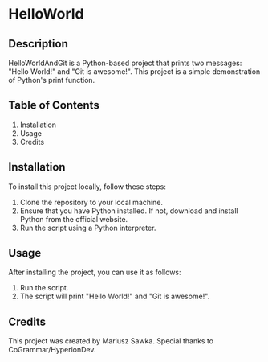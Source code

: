 # HelloWorld

## Description
HelloWorldAndGit is a Python-based project that prints two messages: "Hello World!" and "Git is awesome!". This project is a simple demonstration of Python's print function.

## Table of Contents
1. Installation
2. Usage
3. Credits

## Installation
To install this project locally, follow these steps:
1. Clone the repository to your local machine.
2. Ensure that you have Python installed. If not, download and install Python from the official website.
3. Run the script using a Python interpreter.

## Usage
After installing the project, you can use it as follows:
1. Run the script.
2. The script will print "Hello World!" and "Git is awesome!".

## Credits
This project was created by Mariusz Sawka. Special thanks to CoGrammar/HyperionDev.
